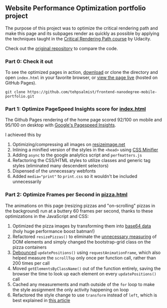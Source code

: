 ## Website Performance Optimization portfolio project

The purpose of this project was to optimize the critical rendering path and make this page and its subpages render as quickly as possible by applying the techniques taught in the [Critical Rendering Path course](https://www.udacity.com/course/ud884) by Udacity.

Check out the [original repository](https://github.com/udacity/frontend-nanodegree-mobile-portfolio) to compare the code.

### Part 0: Check it out

To see the optimized pages in action, [download](https://github.com/tehpsalmist/frontend-nanodegree-mobile-portfolio/archive/master.zip) or clone the directory and open `index.html` in your favorite browser, or [view the page live](https://tehpsalmist.github.io/frontend-nanodegree-mobile-portfolio/) (hosted on GitHub Pages).

`git clone https://github.com/tehpsalmist/frontend-nanodegree-mobile-portfolio.git`

### Part 1: Optimize PageSpeed Insights score for [index.html](https://tehpsalmist.github.io/frontend-nanodegree-mobile-portfolio/)

The Github Pages rendering of the home page scored 92/100 on mobile and 95/100 on desktop with [Google's Pagespeed Insights](https://developers.google.com/speed/pagespeed/insights/?url=https%3A%2F%2Ftehpsalmist.github.io%2Ffrontend-nanodegree-mobile-portfolio%2F&tab=mobile).

I achieved this by
1. Optimizing/compressing all images on [resizeimage.net](http://resizeimage.net)
1. Inlining a minified version of the styles in the `<head>` using [CSS Minifier](https://cssminifier.com/)
1. Adding `async` to the google analytics script and `perfmatters.js`
1. Refactoring the CSS/HTML styles to utilize classes and generic tag styles (eliminated many descendent selectors)
1. Dispensed of the unnecessary webfonts
1. Added `media="print"` to `print.css` so it wouldn't be included unnecessarily

### Part 2: Optimize Frames per Second in [pizza.html](https://tehpsalmist.github.io/frontend-nanodegree-mobile-portfolio/views/pizza.html)

The animations on this page (resizing pizzas and "on-scrolling" pizzas in the background) run at a buttery 60 frames per second, thanks to these optimizations in the JavaScript and CSS:

1. Optimized the pizza images by transforming them into [base64 data](https://www.base64-image.de/) (holy huge performance boost batman!)
1. Refactored `resizePizzas()` to eliminate the [unnecessary measuring](https://github.com/udacity/frontend-nanodegree-mobile-portfolio/blob/7565c82f222334c69ec0abd141ee1cc1f6f4622c/views/js/main.js#L425) of DOM elements and simply changed the bootstrap-grid class on the pizza containers
1. [Debounced](https://www.html5rocks.com/en/tutorials/speed/animations/) `updatePositions()` using `requestAnimationFrame`, which also helped measure the `scrollTop` only once per function call, rather than 200 times per call
1. Moved `getElementsByClassName()` out of the function entirely, saving the browser the time to look up each element on every `updatePositions()` call
1. Cached any measurements and math outside of the `for` loop to make the style assignment the only activity happening on loop
1. Refactored the style change to use `transform` instead of `left`, which is best explained in [this article](https://www.paulirish.com/2012/why-moving-elements-with-translate-is-better-than-posabs-topleft/)